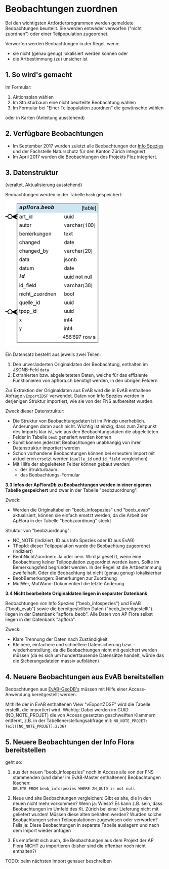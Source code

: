 # Beobachtungen zuordnen

Bei den wichtigsten Artförderprogrammen werden gemeldete Beobachtungen beurteilt. Sie werden entweder verworfen ("nicht zuordnen") oder einer Teilpopulation zugeordnet.

Verworfen werden Beobachtungen in der Regel, wenn:
- sie nicht (genau genug) lokalisiert werden können oder
- die Artbestimmung (zu) unsicher ist

## 1. So wird's gemacht
Im Formular:

1. Aktionsplan wählen
2. Im Strukturbaum eine nicht beurteilte Beobachtung wählen
3. Im Formular bei "Einer Teilpopulation zuordnen" die gewünschte wählen

oder in Karten (Anleitung ausstehend)

## 2. Verfügbare Beobachtungen

- Im September 2017 wurden zuletzt alle Beobachtungen der [Info Spezies](http://www.infoflora.ch/de/allgemeines/info-species.html) und der Fachstelle Naturschutz für den Kanton Zürich integriert.
- Im April 2017 wurden die Beobachtungen des Projekts Floz integriert.

## 3. Datenstruktur

(veraltet, Aktualisierung ausstehend)

Beobachtungen werden in der Tabelle `beob` gespeichert:<br/>
![Tabelle beob](./_media/beobTable.png)

Ein Datensatz besteht aus jeweils zwei Teilen:

1. Den unveränderten Originaldaten der Beobachtung, enthalten im JSONB-Feld `data`
2. Extrahierten bzw. abgeleiteteten Daten, welche für das effiziente Funktionieren von apflora.ch benötigt werden, in den übrigen Feldern

Zur Extraktion der Originaldaten aus EvAB wird die in EvAB enthaltene Abfrage `vExportZDSF` verwendet. Daten von Info Spezies werden in derjenigen Struktur importiert, wie sie von der FNS aufbereitet wurden. 

Zweck dieser Datenstruktur: 
* Die Struktur von Beobachtungsdaten ist im Prinzip unerheblich. Änderungen daran auch nicht. Wichtig ist einzig, dass zum Zeitpunkt des Imports klar ist, wie aus den Beobachtungsdaten die abgeleiteten Felder in Tabelle `beob` generiert werden können
* Somit können jederzeit Beobachtungen unabhängig von ihrer Datenstruktur importiert werden
* Schon vorhandene Beobachtungen können bei erneutem Import mit aktuelleren ersetzt werden (`quelle_id` und `id_field` vergleichen)
* Mit Hilfe der abgeleiteten Felder können gebaut werden:
  * der Strukturbaum
  * das Beobachtungs-Formular


**3.3 Infos der ApFloraDb zu Beobachtungen werden in einer eigenen Tabelle gespeichert** und zwar in der Tabelle "beobzuordnung".

Zweck: 
* Werden die Originaltabellen "beob_infospezies" und "beob_evab" aktualisiert, können sie einfach ersetzt werden, da die Arbeit der ApFlora in der Tabelle "beobzuordnung" steckt

Struktur von "beobzuordnung":
* NO_NOTE (indiziert, ID aus Info Spezies oder ID aus EvAB)
* TPopId: dieser Teilpopulation wurde die Beobachtung zugeordnet (indiziert)
* BeobNichtZuordnen: Ja oder nein. Wird ja gesetzt, wenn eine Beobachtung keiner Teilpopulation zugeordnet werden kann. Sollte im Bemerkungsfeld begründet werden. In der Regel ist die Artbestimmung zweifelhaft. Oder die Beobachtung ist nicht (genau genug) lokalisierbar
* BeobBemerkungen: Bemerkungen zur Zuordnung
* MutWer, MutWann: Dokumentiert die letzte Änderung

**3.4 Nicht bearbeitete Originaldaten liegen in separater Datenbank**

Beobachtungen von Info Spezies ("beob_infospezies") und EvAB ("beob_evab") sowie die bereitgestellten Daten ("beob_bereitgestellt") liegen in der Datenbank "apflora_beob". Alle Daten von AP Flora selbst liegen in der Datenbank "apflora".

Zweck: 
* Klare Trennung der Daten nach Zuständigkeit
* Kleinere, einfachere und schnellere Datensicherung bzw. -wiederherstellung, da die Beobachtungen nicht mit gesichert werden müssen (da es sich um hunderttausende Datensätze handelt, würde das die Sicherungsdateien massiv aufblähen)

## 4. Neuere Beobachtungen aus EvAB bereitstellen

Beobachtungen aus [EvAB-GeoDB's](http://www.aln.zh.ch/internet/baudirektion/aln/de/naturschutz/naturschutzdaten/tools/evab.html#a-content) müssen mit Hilfe einer Access-Anwendung bereitgestellt werden.

Mithilfe der in EvAB enthaltenen View "vExportZDSF" wird die Tabelle erstellt, die importiert wird. Wichtig: Dabei werden im GUID (NO_NOTE_PROJET) die von Access gesetzten geschweiften Klammern entfernt, z.B. in der Tabellenerstellungsabfrage mit: `NO_NOTE_PROJET: Teil([NO_NOTE_PROJET];2;36)`

## 5. Neuere Beobachtungen der Info Flora bereitstellen

geht so:

1. aus der neuen "beob_infospezies" noch in Access alle von der FNS stammenden (und daher im EvAB-Master enthaltenen) Beobachtungen löschen:<br>
    `DELETE FROM beob_infospezies WHERE ZH_GUID is not null`
    
1. Neue und alte Beobachtungen vergleichen: Gibt es alte, die in den neuen nicht mehr vorkommen? Wenn ja: Wieso? Es kann z.B. sein, dass Beobachtungen im Umfeld des Kt. Zürich bei einer Lieferung nicht mit geliefert wurden! Müssen diese alten behalten werden? Wurden solche Beobachtungen schon Teilpopulationen zugewiesen oder verworfen? Falls ja: Diese Beobachtungen in separate Tabelle auslagern und nach dem Import wieder anfügen

1. Es empfiehlt sich auch, die Beobachtungen aus dem Projekt der AP Flora NICHT zu importieren (bisher sind die offenbar noch nicht enthalten?)

TODO: beim nächsten Import genauer beschreiben